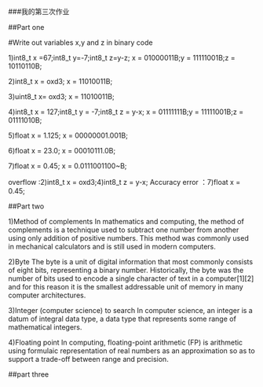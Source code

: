 ###我的第三次作业

##Part one

#Write out variables x,y and z in binary code

1)int8_t x =67;int8_t y=-7;int8_t z=y-z;
x = 01000011B;y = 11111001B;z = 10110110B;

2)int8_t x = oxd3;
x = 11010011B;

3)uint8_t x= oxd3;
x = 11010011B;

4)int8_t x = 127;int8_t y = -7;int8_t z = y-x;
x = 01111111B;y = 11111001B;z = 01111010B;

5)float x = 1.125;
x = 00000001.001B;

6)float x = 23.0;
x = 00010111.0B;

7)float x = 0.45;
x = 0.0111001100~B;

overflow :2)int8_t x = oxd3;4)int8_t z = y-x;
Accuracy error ：7)float x = 0.45;

##Part two

1)Method of complements 
In mathematics and computing, the method of 
complements is a technique used to subtract one 
number from another using only addition of positive 
numbers. This method was commonly used in mechanical
 calculators and is still used in modern computers.

2)Byte 
The byte is a unit of digital information that most commonly
consists of eight bits, representing a binary number.
Historically, the byte was the number of bits used to encode
a single character of text in a computer[1][2] and for this 
reason it is the smallest addressable unit of memory in many 
computer architectures. 

3)Integer (computer science)
to search
In computer science, an integer is a datum of integral data type,
a data type that represents some range of mathematical integers. 

4)Floating point
In computing, floating-point arithmetic (FP) is arithmetic using
formulaic representation of real numbers as an approximation so
as to support a trade-off between range and precision. 

##part three


